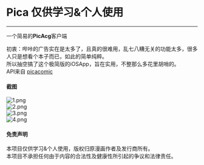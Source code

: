 # Pica 仅供学习&个人使用  
---  
一个简易的**PicAcg**客户端  
  
初衷：哔咔的广告实在是太多了，且真的很难用，乱七八糟无关的功能太多，很多人只是想看个本子而已，如此的简单纯粹。  
所以抽空搞了这个极简版的iOSApp，旨在实用，不整那么多花里胡哨的。  
API来自 [picacomic](https://github.com/AnkiKong/picacomic) 

#### 截图  
![1.png](https://i.loli.net/2020/11/12/cFfKHxb24kSPBop.png)  
![2.png](https://i.loli.net/2020/11/12/REYKTvGmabOd7gI.png)  
![3.png](https://i.loli.net/2020/11/12/MpYhbBVER6OaswN.png)  
![4.png](https://i.loli.net/2020/11/12/OSPxCJMe1VXWsQF.png)  
 
#### 免责声明  
本项目仅供学习&个人使用，版权归原漫画作者及发行商所有。  
本项目不承担任何由于内容的合法性及健康性所引起的争议和法律责任。
